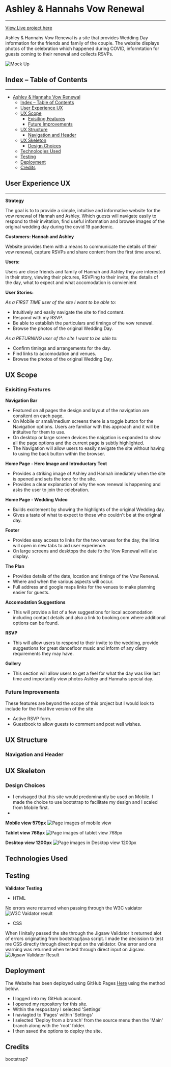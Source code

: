 # Ashley & Hannahs Vow Renewal
***
[View Live project here](https://janebmckenna.github.io/milestone-project-1/)

Ashley & Hannahs Vow Renewal is a site that provides Wedding Day information for the friends and family of the couple. The website displays photos of the celebration which happened during COVID, informtation for guests coming to their renewal and collects RSVPs. 

![Mock Up](assets/images/Ashley%20%26%20Hannah%20diff%20viewports.png)

## Index – Table of Contents
***
- [Ashley \& Hannahs Vow Renewal](#ashley--hannahs-vow-renewal)
  - [Index – Table of Contents](#index--table-of-contents)
  - [User Experience UX](#user-experience-ux)
  - [UX Scope](#ux-scope)
    - [Exisiting Features](#exisiting-features)
    - [Future Improvements](#future-improvements)
  - [UX Structure](#ux-structure)
    - [Navigation and Header](#navigation-and-header)
  - [UX Skeleton](#ux-skeleton)
    - [Design Choices](#design-choices)
  - [Technologies Used](#technologies-used)
  - [Testing](#testing)
  - [Deployment](#deployment)
  - [Credits](#credits)

## User Experience UX
***
**Strategy**

The goal is to  to provide a simple, intuitive and informative website for the vow renewal of Hannah and Ashley. Which guests will navigate easily to respond to their invitation, find useful information and browse images of the original wedding day during the covid 19 pandemic.

**Customers: Hannah and Ashley**

Website provides them with a means to communicate the details of their vow renewal, capture RSVPs and share content from the first time around.

**Users:**

Users are close friends and family of Hannah and Ashley they are interested in their story, viewing their pictures, RSVPing to their invite, the details of the day, what to expect and what accomodation is convienient 

**User Stories:**

_As a FIRST TIME user of the site I want to be able to:_
* Intuitively and easily navigate the site to find content.
* Respond with my RSVP.
* Be able to establish the particulars and timings of the vow renewal.
* Browse the photos of the original Wedding Day.

_As a RETURNING user of the site I want to be able to:_
* Confirm timings and arrangements for the day.
* Find links to accomodation and venues.
* Browse the photos of the original Wedding Day.

## UX Scope 
### Exisiting Features

**Navigation Bar**

- Featured on all pages the design and layout of the navigation are consitent on each page. 
- On Mobile or small/medium screens there is a toggle button for the Navigation options. Users are familiar with this approach and it will be intituitve for them to use. 
- On desktop or large screen devices the naigation is expanded to show all the page options and the current page is subtly highlighted. 
- The Navigation will allow users to easily navigate the site without having to using the back button within the browser. 

**Home Page - Hero Image and Introductary Text**

- Provides a striking image of Ashley and Hannah imediately when the site is opened and sets the tone for the site. 
- Provides a clear explanation of why the vow renewal is happening and asks the user to join the celebration. 

**Home Page - Wedding Video**

- Builds excitement by showing the highlights of the original Wedding day.
- Gives a taste of what to expect to those who couldn't be at the original day.

**Footer**

- Provides easy access to links for the two venues for the day, the links will open in new tabs to aid user experience. 
- On large screens and desktops the date fo the Vow Renewal will also display. 

**The Plan**

- Provides details of the date, location and timings of the Vow Renewal. 
- Where and when the various aspects will occur.
- Full address and google maps links for the venues to make planning easier for guests. 

**Accomodation Suggestions**

- This will provide a list of a few suggestions for local accomodation including contact details and also a link to booking.com where additional options can be found. 

**RSVP**

- This will allow users to respond to their invite to the wedding, provide suggestions for great dancefloor music and inform of any dietry requirements they may have. 

**Gallery**

- This section will allow users to get a feel for what the day was like last time and importantly view photos Ashley and Hannahs special day.

### Future Improvements

These features are beyond the scope of this project but I would look to include for the final live version of the site

- Active RSVP form.
- Guestbook to allow guests to comment and post well wishes. 

## UX Structure

### Navigation and Header

## UX Skeleton

### Design Choices

- I envisaged that this site would predominantly be used on Mobile. I made the choice to use bootstrap to facilitate my design and I scaled from Mobile first.
- 
  
**Mobile view 579px**
![Page images of mobile view](assets/wireframes/Mobile%20view%20579px.png)

**Tablet view 768px**
![Page images of tablet view 768px](assets/wireframes/Tablet%20view%20678px.png)

**Desktop view 1200px**
![Page images in Desktop view 1200px](assets/wireframes/Desktop%20view%201200px.png)

## Technologies Used

## Testing

**Validator Testing**

- HTML

No errors were returned when passing through the W3C vaidator 
![W3C Vaidator result](assets/testing/Screenshot%202023-07-02%20at%2011.23.04.png)

- CSS

When I initally passed the site through the Jigsaw Validator it returned alot of errors originating from bootstrap/java script. I made the decission to test me CSS directly through direct input on the validator. 
One error and one warning was returned when tested through direct input on Jigsaw. 
![Jigsaw Validator Result](assets/testing/Screenshot%202023-07-02%20at%2011.28.17.png)

## Deployment
The Website has been deployed using GitHub Pages [Here](https://janebmckenna.github.io/milestone-project-1/) using the method below. 
- I logged into my GitHub account.
- I opened my repository for this site. 
- Within the respositary I selected 'Settings'
- I naviagted to 'Pages' within 'Settings'
- I selected 'Deploy from a branch' from the source menu then the 'Main' branch along with the 'root' folder.
- I then saved the options to deploy the site. 

## Credits
bootstrap?
